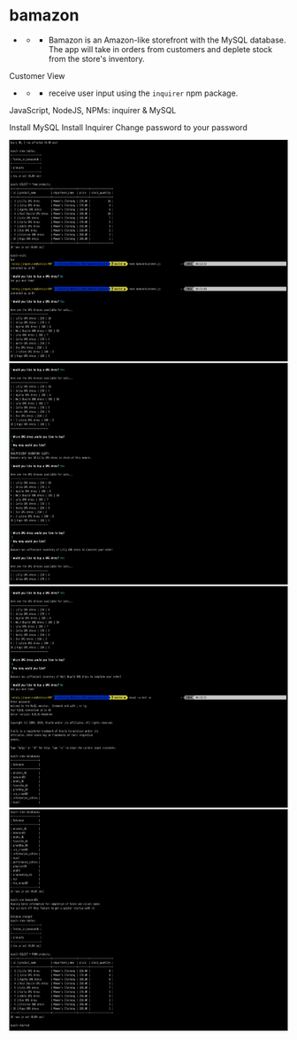 # bamazon

* * * Bamazon is an Amazon-like storefront with the MySQL database. The app will take in orders from customers and deplete stock from the store's inventory. 

Customer View

  * * * receive user input using the `inquirer` npm package.
  
  
  JavaScript, NodeJS, 
  NPMs: inquirer & MySQL
  
  
  Install MySQL
  Install Inquirer
  Change password to your password
  
  
  <img src="screenshots/1.png" height="400" width="800" alt="Screenshot1"/> 
  <img src="screenshots/2.png" height="400" width="800" alt="Screenshot2"/> 
  <img src="screenshots/3.png" height="400" width="800" alt="Screenshot3"/> 
  <img src="screenshots/4.png" height="400" width="800" alt="Screenshot4"/> 
